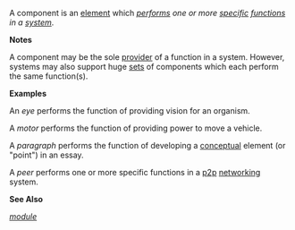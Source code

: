 A component is an [element](https://github.com/gcassel/Modular-Organization-Terminology/blob/master/terms/element.md) which *[performs](https://github.com/gcassel/Modular-Organization-Terminology/blob/master/terms/perform.md) one or more [specific](https://github.com/gcassel/Modular-Organization-Terminology/blob/master/terms/specific.md) [functions](https://github.com/gcassel/Modular-Organization-Terminology/blob/master/terms/function.md) in a [system](https://github.com/gcassel/Modular-Organization-Terminology/blob/master/terms/system.md)*.
  
**Notes**

A component may be the sole [provider](https://github.com/gcassel/Modular-Organization-Terminology/blob/master/terms/provide.md) of a function in a system.   However, systems may also support huge [sets](https://github.com/gcassel/Modular-Organization-Terminology/blob/master/terms/set.md) of components which each perform the same function(s).

**Examples**

An *eye* performs the function of providing vision for an organism.

A *motor* performs the function of providing power to move a vehicle.

A *paragraph* performs the function of developing a [conceptual](https://github.com/gcassel/Modular-Organization-Terminology/blob/master/terms/concept.md) element (or "point") in an essay.

A *peer* performs one or more specific functions in a [p2p](https://github.com/gcassel/Modular-Organization-Terminology/blob/master/compound-terms/P2P.md) [networking](https://github.com/gcassel/Modular-Organization-Terminology/blob/master/terms/network.md) system.

**See Also** 

*[module](https://github.com/gcassel/Modular-Organization-Terminology/blob/master/terms/module.md)*
